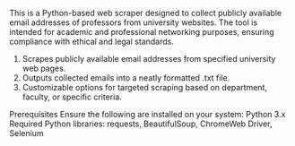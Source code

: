 This is a Python-based web scraper designed to collect publicly available email addresses of professors from university websites. The tool is intended for academic and professional networking purposes, ensuring compliance with ethical and legal standards.

1. Scrapes publicly available email addresses from specified university web pages.
2. Outputs collected emails into a neatly formatted .txt file.
3. Customizable options for targeted scraping based on department, faculty, or specific criteria.

Prerequisites
Ensure the following are installed on your system:
Python 3.x
Required Python libraries: requests, BeautifulSoup, ChromeWeb Driver, Selenium
